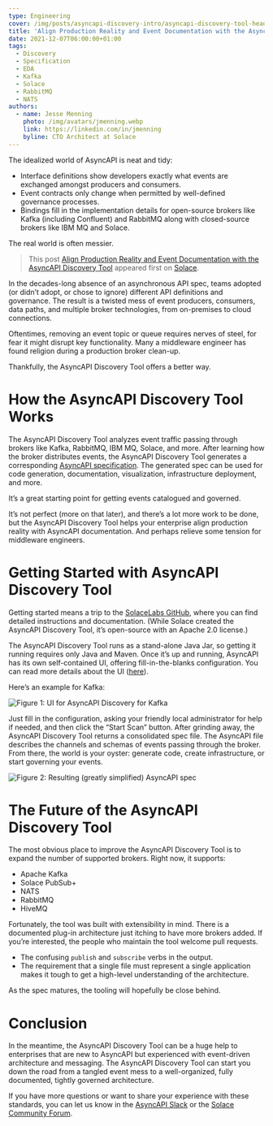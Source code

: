 ```yaml
---
type: Engineering
cover: /img/posts/asyncapi-discovery-intro/asyncapi-discovery-tool-header.webp
title: 'Align Production Reality and Event Documentation with the AsyncAPI Discovery Tool'
date: 2021-12-07T06:00:00+01:00
tags:
  - Discovery
  - Specification
  - EDA
  - Kafka
  - Solace
  - RabbitMQ
  - NATS
authors:
  - name: Jesse Menning
    photo: /img/avatars/jmenning.webp
    link: https://linkedin.com/in/jmenning
    byline: CTO Architect at Solace
---
```


The idealized world of AsyncAPI is neat and tidy:

- Interface definitions show developers exactly what events are exchanged amongst producers and consumers.
- Event contracts only change when permitted by well-defined governance processes.
- Bindings fill in the implementation details for open-source brokers like Kafka (including Confluent) and RabbitMQ along with closed-source brokers like IBM MQ and Solace.

The real world is often messier.

> This post [Align Production Reality and Event Documentation with the AsyncAPI Discovery Tool](https://solace.com/blog/asyncapi-discovery-tool/) appeared first on [Solace](https://solace.com).

In the decades-long absence of an asynchronous API spec, teams adopted (or didn’t adopt, or chose to ignore) different API definitions and governance. The result is a twisted mess of event producers, consumers, data paths, and multiple broker technologies, from on-premises to cloud connections.

Oftentimes, removing an event topic or queue requires nerves of steel, for fear it might disrupt key functionality. Many a middleware engineer has found religion during a production broker clean-up.

Thankfully, the AsyncAPI Discovery Tool offers a better way.

# How the AsyncAPI Discovery Tool Works

The AsyncAPI Discovery Tool analyzes event traffic passing through brokers like Kafka, RabbitMQ, IBM MQ, Solace, and more. After learning how the broker distributes events, the AsyncAPI Discovery Tool generates a corresponding [AsyncAPI specification](https://www.asyncapi.com/docs/specifications/latest). The generated spec can be used for code generation, documentation, visualization, infrastructure deployment, and more.

It’s a great starting point for getting events catalogued and governed.

It’s not perfect (more on that later), and there’s a lot more work to be done, but the AsyncAPI Discovery Tool helps your enterprise align production reality with AsyncAPI documentation. And perhaps relieve some tension for middleware engineers.

# Getting Started with AsyncAPI Discovery Tool

Getting started means a trip to the [SolaceLabs GitHub](https://github.com/SolaceLabs/event-discovery-agent), where you can find detailed instructions and documentation. (While Solace created the AsyncAPI Discovery Tool, it’s open-source with an Apache 2.0 license.)

The AsyncAPI Discovery Tool runs as a stand-alone Java Jar, so getting it running requires only Java and Maven. Once it’s up and running, AsyncAPI has its own self-contained UI, offering fill-in-the-blanks configuration. You can read more details about the UI ([here](https://github.com/SolaceLabs/event-discovery-agent/blob/main/docs/ui.md)).

Here’s an example for Kafka:

![Figure 1: UI for AsyncAPI Discovery for Kafka](/img/posts/asyncapi-discovery-intro/asyncapi-discovery-tool-1.webp)

Just fill in the configuration, asking your friendly local administrator for help if needed, and then click the “Start Scan” button. After grinding away, the AsyncAPI Discovery Tool returns a consolidated spec file. The AsyncAPI file describes the channels and schemas of events passing through the broker. From there, the world is your oyster: generate code, create infrastructure, or start governing your events.

![Figure 2: Resulting (greatly simplified) AsyncAPI spec](/img/posts/asyncapi-discovery-intro/asyncapi-discovery-tool-2.webp)

# The Future of the AsyncAPI Discovery Tool

The most obvious place to improve the AsyncAPI Discovery Tool is to expand the number of supported brokers. Right now, it supports:

- Apache Kafka
- Solace PubSub+
- NATS
- RabbitMQ
- HiveMQ

Fortunately, the tool was built with extensibility in mind. There is a documented plug-in architecture just itching to have more brokers added. If you’re interested, the people who maintain the tool welcome pull requests.

- The confusing `publish` and `subscribe` verbs in the output.
- The requirement that a single file must represent a single application makes it tough to get a high-level understanding of the architecture.

As the spec matures, the tooling will hopefully be close behind.

# Conclusion

In the meantime, the AsyncAPI Discovery Tool can be a huge help to enterprises that are new to AsyncAPI but experienced with event-driven architecture and messaging. The AsyncAPI Discovery Tool can start you down the road from a tangled event mess to a well-organized, fully documented, tightly governed architecture.

If you have more questions or want to share your experience with these standards, you can let us know in the [AsyncAPI Slack](https://www.asyncapi.com/slack-invite) or the [Solace Community Forum](http://solace.community/).
